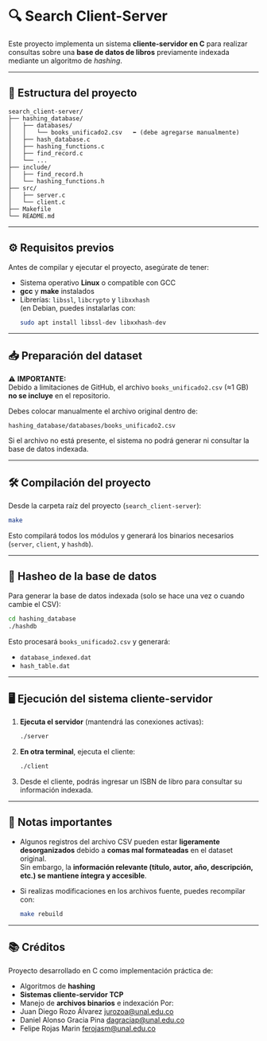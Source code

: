 # 🔍 Search Client-Server

Este proyecto implementa un sistema **cliente-servidor en C** para realizar consultas sobre una **base de datos de libros** previamente indexada mediante un algoritmo de *hashing*.

---

## 🧩 Estructura del proyecto

```
search_client-server/
├── hashing_database/
│   ├── databases/
│   │   └── books_unificado2.csv   ⬅️ (debe agregarse manualmente)
│   ├── hash_database.c
│   ├── hashing_functions.c
│   ├── find_record.c
│   └── ...
├── include/
│   ├── find_record.h
│   └── hashing_functions.h
├── src/
│   ├── server.c
│   └── client.c
├── Makefile
└── README.md
```

---

## ⚙️ Requisitos previos

Antes de compilar y ejecutar el proyecto, asegúrate de tener:

- Sistema operativo **Linux** o compatible con GCC  
- **gcc** y **make** instalados  
- Librerías: `libssl`, `libcrypto` y `libxxhash`  
  (en Debian, puedes instalarlas con:  
  ```bash
  sudo apt install libssl-dev libxxhash-dev
  
---

## 📥 Preparación del dataset

⚠️ **IMPORTANTE:**  
Debido a limitaciones de GitHub, el archivo `books_unificado2.csv` (≈1 GB) **no se incluye** en el repositorio.

Debes colocar manualmente el archivo original dentro de:
```
hashing_database/databases/books_unificado2.csv
```

Si el archivo no está presente, el sistema no podrá generar ni consultar la base de datos indexada.

---

## 🛠️ Compilación del proyecto

Desde la carpeta raíz del proyecto (`search_client-server`):

```bash
make
```

Esto compilará todos los módulos y generará los binarios necesarios (`server`, `client`, y `hashdb`).

---

## 🧮 Hasheo de la base de datos

Para generar la base de datos indexada (solo se hace una vez o cuando cambie el CSV):

```bash
cd hashing_database
./hashdb
```

Esto procesará `books_unificado2.csv` y generará:
- `database_indexed.dat`
- `hash_table.dat`

---

## 🖥️ Ejecución del sistema cliente-servidor

1. **Ejecuta el servidor** (mantendrá las conexiones activas):
   ```bash
   ./server
   ```

2. **En otra terminal**, ejecuta el cliente:
   ```bash
   ./client
   ```

3. Desde el cliente, podrás ingresar un ISBN de libro para consultar su información indexada.

---

## 🧾 Notas importantes

- Algunos registros del archivo CSV pueden estar **ligeramente desorganizados** debido a **comas mal formateadas** en el dataset original.  
  Sin embargo, la **información relevante (título, autor, año, descripción, etc.) se mantiene íntegra y accesible**.

- Si realizas modificaciones en los archivos fuente, puedes recompilar con:
  ```bash
  make rebuild
  ```

---

## 📚 Créditos

Proyecto desarrollado en C como implementación práctica de:
- Algoritmos de **hashing**
- **Sistemas cliente-servidor TCP**
- Manejo de **archivos binarios** e indexación
Por:
- Juan Diego Rozo Álvarez
  jurozoa@unal.edu.co
- Daniel Alonso Gracia Pina
  dagraciap@unal.edu.co
- Felipe Rojas Marin 
  ferojasm@unal.edu.co
